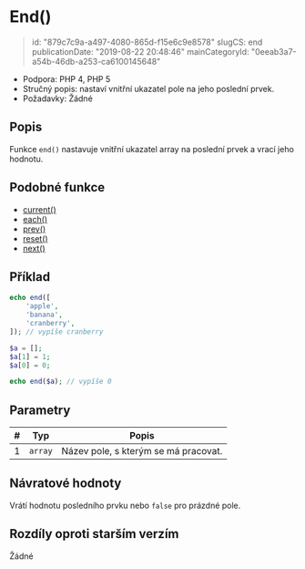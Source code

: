 End()
================================

> id: "879c7c9a-a497-4080-865d-f15e6c9e8578"
> slugCS: end
> publicationDate: "2019-08-22 20:48:46"
> mainCategoryId: "0eeab3a7-a54b-46db-a253-ca6100145648"

- Podpora: PHP 4, PHP 5
- Stručný popis: nastaví vnitřní ukazatel pole na jeho poslední prvek.
- Požadavky: Žádné

Popis
--------------------------

Funkce `end()` nastavuje vnitřní ukazatel array na poslední prvek a vrací jeho hodnotu.

Podobné funkce
--------------------------

- <a href="/current">current()</a>
- <a href="/each">each()</a>
- <a href="/prev">prev()</a>
- <a href="/reset">reset()</a>
- <a href="/next">next()</a>

Příklad
--------------------------

```php
echo end([
	'apple',
	'banana',
	'cranberry',
]); // vypíše cranberry  
```

```php
$a = [];
$a[1] = 1; 
$a[0] = 0; 

echo end($a); // vypíše 0 
```

Parametry
--------------------------

| #   | Typ     | Popis |
| --- | ------- | ----- |
| 1   | `array` | Název pole, s kterým se má pracovat. |

Návratové hodnoty
--------------------------

Vrátí hodnotu posledního prvku nebo `false` pro prázdné pole.

Rozdíly oproti starším verzím
--------------------------

Žádné
